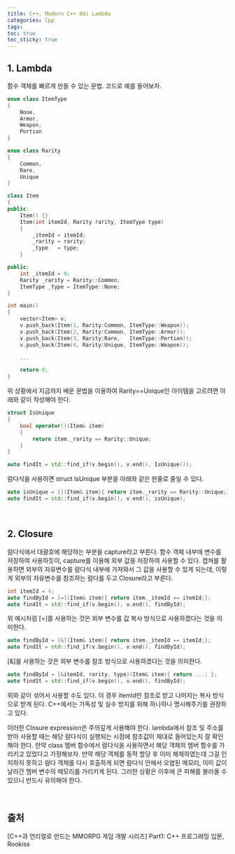 ```yaml
---
title: C++, Modern C++ 04) Lambda
categories: Cpp
tags: 
toc: true
toc_sticky: true
---
```

## **1. Lambda**

함수 객체를 빠르게 만들 수 있는 문법. 코드로 예를 들어보자.

```c++
enum class ItemType
{
    None,
    Armor,
    Weapon,
    Portion
}

enum class Rarity
{
    Common, 
    Rare,
    Unique
}

class Item
{
public:
    Item() {}
    Item(int itemId, Rarity rarity, ItemType type)
    {
        _itemId = itemId;
        _rarity = rarity;
        _type   = type;
    }

public:
    int _itemId = 0;
    Rarity _rarity = Rarity::Common;
    ItemType _type = ItemType::None;
}

int main()
{
    vector<Item> v;
    v.push_back(Item(1, Rarity:Common, ItemType::Weapon));
    v.push_back(Item(2, Rarity:Common, ItemType::Armor));
    v.push_back(Item(3, Rarity:Rare,   ItemType::Portion));
    v.push_back(Item(4, Rarity:Unique, ItemType::Weapon));

    ...

    return 0;
}
```
위 상황에서 지금까지 배운 문법을 이용하여 Rarity==Unique인 아이템을 고르려면 아래와 같이 작성해야 한다. 

```c++
struct IsUnique
{
    bool operator()(Item& item)
    {
        return item._rarity == Rarity::Unique;
    }
}

auto findIt = std::find_if(v.begin(), v.end(), IsUnique());
```
람다식을 사용하면 struct IsUnique 부분을 아래와 같은 한줄로 줄일 수 있다. 

```c++
auto isUnique = [](Item& item){ return item._rarity == Rarity::Unique;};
auto findIt = std::find_if(v.begin(), v.end(), isUnique);
```
<br/>

## **2. Closure**

람다식에서 대괄호에 해당하는 부분을 capture라고 부른다. 함수 객체 내부에 변수를 저장하여 사용하듯이, capture를 이용해 외부 값을 저장하여 사용할 수 있다. 캡쳐를 활용하면 외부의 자유변수를 람다식 내부에 가져와서 그 값을 사용할 수 있게 되는데, 이렇게 외부의 자유변수를 참조하는 람다를 두고 Closure라고 부른다.

```c++
int itemId = 4;
auto findById = [=](Item& item){ return item._itemId == itemId;};
auto findIt = std::find_if(v.begin(), v.end(), findById);
```

위 예시처럼 \[=]를 사용하는 것은 외부 변수를 값 복사 방식으로 사용하겠다는 것을 의미한다. 

```c++
auto findById = [&](Item& item){ return item._itemId == itemId;};
auto findIt = std::find_if(v.begin(), v.end(), findById);
```

\[&]를 사용하는 것은 외부 변수를 참조 방식으로 사용하겠다는 것을 의미한다. 

```c++
auto findById = [&itemId, rarity, type](Item& item){ return ...; };
auto findIt = std::find_if(v.begin(), v.end(), findById);
```
위와 같이 섞어서 사용할 수도 있다. 이 경우 itemId만 참조로 받고 나머지는 복사 방식으로 받게 된다. C++에서는 가독성 및 실수 방지를 위해 하나하나 명시해주기를 권장하고 있다. 

이러한 Closure expression은 주의깊게 사용해야 한다. lambda에서 참조 및 주소를 받아 사용할 때는 해당 람다식이 실행되는 시점에 참조값이 제대로 들어있는지 잘 확인해야 한다. 만약 class 멤버 함수에서 람다식을 사용하면서 해당 객체의 멤버 함수를 가리키고 있었다고 가정해보자. 만약 해당 객체를 동적 할당 후 이미 해제하였는데 그걸 인지하지 못하고 람다 객체를 다시 호출하게 되면 람다식 안에서 오염된 메모리, 이미 값이 날라간 멤버 변수의 메모리를 가리키게 된다. 그러한 상황은 이후에 큰 피해를 불러올 수 있으니 반드시 유의해야 한다. 

<br/>

## **출처**

[C++과 언리얼로 만드는 MMORPG 게임 개발 시리즈] Part1: C++ 프로그래밍 입문, Rookiss
